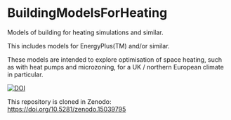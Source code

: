 # BuildingModelsForHeating
Models of building for heating simulations and similar.

This includes models for EnergyPlus(TM) and/or similar.

These models are intended to explore optimisation of space heating,
such as with heat pumps and microzoning,
for a UK / northern European climate in particular.

[![DOI](https://zenodo.org/badge/949995084.svg)](https://doi.org/10.5281/zenodo.15039795)

This repository is cloned in Zenodo: https://doi.org/10.5281/zenodo.15039795

